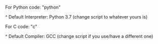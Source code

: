 For Python code: "python"

^ Default Interpreter: Python 3.7 (change script to whatever yours is)


For C code: "c"

^ Default Compiler: GCC (change script if you use/have a different one)

